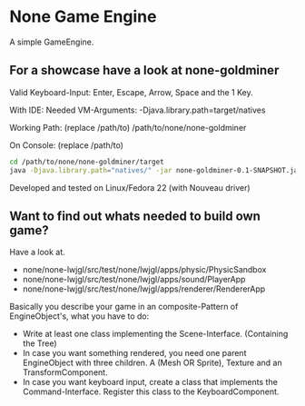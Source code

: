 # None Game Engine

A simple GameEngine.

## For a showcase have a look at none-goldminer

Valid Keyboard-Input:
    Enter, Escape, Arrow, Space and the 1 Key.

With IDE:
Needed VM-Arguments:
    -Djava.library.path=target/natives

Working Path: (replace /path/to)
    /path/to/none/none-goldminer

On Console: (replace /path/to)
```bash
cd /path/to/none/none-goldminer/target
java -Djava.library.path="natives/" -jar none-goldminer-0.1-SNAPSHOT.jar
```

Developed and tested on Linux/Fedora 22 (with Nouveau driver)

## Want to find out whats needed to build own game?

Have a look at.

* none/none-lwjgl/src/test/none/lwjgl/apps/physic/PhysicSandbox
* none/none-lwjgl/src/test/none/lwjgl/apps/sound/PlayerApp
* none/none-lwjgl/src/test/none/lwjgl/apps/renderer/RendererApp

Basically you describe your game in an composite-Pattern of EngineObject's, what you have to do:

* Write at least one class implementing the Scene-Interface. (Containing the Tree)
* In case you want something rendered, you need one parent EngineObject with three children. A (Mesh OR Sprite), Texture and an TransformComponent.
* In case you want keyboard input, create a class that implements the Command-Interface. Register this class to the KeyboardComponent.
